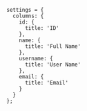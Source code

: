 
    settings = {
      columns: {
        id: {
          title: 'ID'
        },
        name: {
          title: 'Full Name'
        },
        username: {
          title: 'User Name'
        },
        email: {
          title: 'Email'
        }
      }
    };
